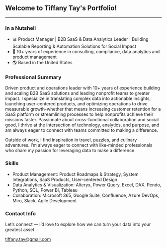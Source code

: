 ## Welcome to Tiffany Tay's Portfolio!

---

### In a Nutshell

- 📊 Product Manager | B2B SaaS & Data Analytics Leader | Building Scalable Reporting & Automation Solutions for Social Impact
- 💼 10+ years of experience in consulting, compliance, data analytics and product management
- 🌎 Based in the United States

### Professional Summary

Driven product and operations leader with 10+ years of experience building and scaling B2B SaaS solutions and leading nonprofit teams to greater impact. I specialize in translating complex data into actionable insights, launching user-centered products, and optimizing operations to drive measurable growth-whether that means increasing customer retention for a SaaS platform or streamlining processes to help nonprofits achieve their missions faster. Passionate about cross-functional collaboration and social good, I thrive at the intersection of technology, analytics, and purpose, and am always eager to connect with teams committed to making a difference.

Outside of work, I find inspiration in travel, puzzles, and culinary adventures. I’m always eager to connect with like-minded professionals who share my passion for leveraging data to make a difference. 


### Skills

- Product Management: Product Roadmaps & Strategy, System Integrations, SaaS Products, User-centered Design
- Data Analytics & Visualization: Alteryx, Power Query, Excel, DAX, Pendo, Python, SQL, Power BI, Tableau
- Collaboration: Microsoft 365, Google Suite, Confluence, Azure DevOps, Miro, Slack, Agile Development


### Contact Info

Let’s connect — I’d love to explore how we can turn your data into your greatest asset.

[tiffany.tay@gmail.com](mailto:tiffany.tay@gmail.com)
